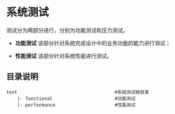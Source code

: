# 系统测试  

测试分为两部分进行，分别为功能测试和压力测试。  

* **功能测试** 该部分针对系统完成设计中的业务功能的能力进行测试；  

* **性能测试** 该部分针对系统性能进行测试。  

## 目录说明  

```text
test                                    #系统测试根目录
    |- functional                       #功能测试
    |- performance                      #性能测试
```  
